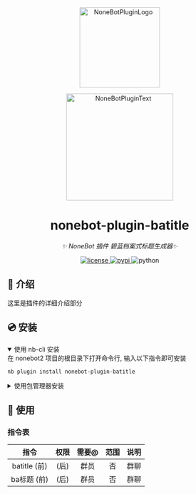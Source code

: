 <div align="center">
  <a href="https://v2.nonebot.dev/store"><img src="https://github.com/A-kirami/nonebot-plugin-template/blob/resources/nbp_logo.png" width="180" height="180" alt="NoneBotPluginLogo"></a>
  <br>
  <p><img src="https://github.com/A-kirami/nonebot-plugin-template/blob/resources/NoneBotPlugin.svg" width="240" alt="NoneBotPluginText"></p>
</div>

<div align="center">

# nonebot-plugin-batitle

_✨ NoneBot 插件 碧蓝档案式标题生成器✨_


<a href="./LICENSE">
    <img src="https://img.shields.io/github/license/MerCuJerry/nonebot-plugin-batitle.svg" alt="license">
</a>
<a href="https://pypi.python.org/pypi/nonebot-plugin-batitle">
    <img src="https://img.shields.io/pypi/v/nonebot-plugin-batitle.svg" alt="pypi">
</a>
<img src="https://img.shields.io/badge/python-3.8+-blue.svg" alt="python">

</div>

## 📖 介绍

这里是插件的详细介绍部分

## 💿 安装

<details open>
<summary>使用 nb-cli 安装</summary>
在 nonebot2 项目的根目录下打开命令行, 输入以下指令即可安装

    nb plugin install nonebot-plugin-batitle

</details>

<details>
<summary>使用包管理器安装</summary>
在 nonebot2 项目的插件目录下, 打开命令行, 根据你使用的包管理器, 输入相应的安装命令

<details>
<summary>pip</summary>

    pip install nonebot-plugin-batitle
</details>
<details>
<summary>pdm</summary>

    pdm add nonebot-plugin-batitle
</details>
<details>
<summary>poetry</summary>

    poetry add nonebot-plugin-batitle
</details>
<details>
<summary>conda</summary>

    conda install nonebot-plugin-batitle
</details>

打开 nonebot2 项目根目录下的 `pyproject.toml` 文件, 在 `[tool.nonebot]` 部分追加写入

    plugins = ["nonebot_plugin_batitle"]

</details>

## 🎉 使用
### 指令表
| 指令 | 权限 | 需要@ | 范围 | 说明 |
|:-----:|:----:|:----:|:----:|:----:|
| batitle (前)|(后)| 群员 | 否 | 群聊 | 使用时去掉括号 |
| ba标题 (前)|(后) | 群员 | 否 | 群聊 | 同上 |
